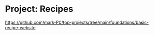 # Project: Recipes

https://github.com/mark-P0/top-projects/tree/main/foundations/basic-recipe-website
